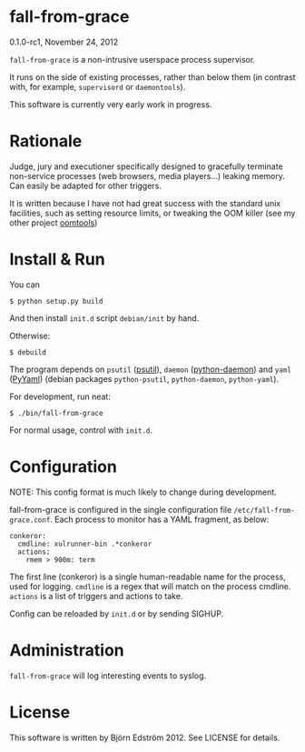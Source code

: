 # fall-from-grace
0.1.0-rc1, November 24, 2012

`fall-from-grace` is a non-intrusive userspace process supervisor.

It runs on the side of existing processes, rather than below them (in contrast with, for example, `supervisord` or `daemontools`).

This software is currently very early work in progress.

# Rationale

Judge, jury and executioner specifically designed to gracefully terminate non-service processes (web browsers, media players...) leaking memory. Can easily be adapted for other triggers.

It is written because I have not had great success with the standard unix facilities, such as setting resource limits, or tweaking the OOM killer (see my other project [oomtools](https://github.com/bjornedstrom/oomtools))

# Install & Run

You can

    $ python setup.py build

And then install `init.d` script `debian/init` by hand.

Otherwise:

    $ debuild

The program depends on `psutil` ([psutil](http://code.google.com/p/psutil/)), `daemon` ([python-daemon](http://pypi.python.org/pypi/python-daemon/)) and `yaml` ([PyYaml](http://pyyaml.org/)) (debian packages `python-psutil`, `python-daemon`, `python-yaml`).

For development, run neat:

    $ ./bin/fall-from-grace

For normal usage, control with `init.d`.

# Configuration

NOTE: This config format is much likely to change during development.

fall-from-grace is configured in the single configuration file `/etc/fall-from-grace.conf`. Each process to monitor has a YAML fragment, as below:

    conkeror:
      cmdline: xulrunner-bin .*conkeror
      actions:
        rmem > 900m: term

The first line (conkeror) is a single human-readable name for the process, used for logging. `cmdline` is a regex that will match on the process cmdline. `actions` is a list of triggers and actions to take.

Config can be reloaded by `init.d` or by sending SIGHUP.

# Administration

`fall-from-grace` will log interesting events to syslog.

# License

This software is written by Björn Edström 2012. See LICENSE for details.
